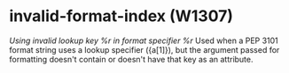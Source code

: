 # invalid-format-index (W1307)
*Using invalid lookup key %r in format specifier %r* Used when a PEP
3101 format string uses a lookup specifier ({a\[1\]}), but the argument
passed for formatting doesn\'t contain or doesn\'t have that key as an
attribute.

